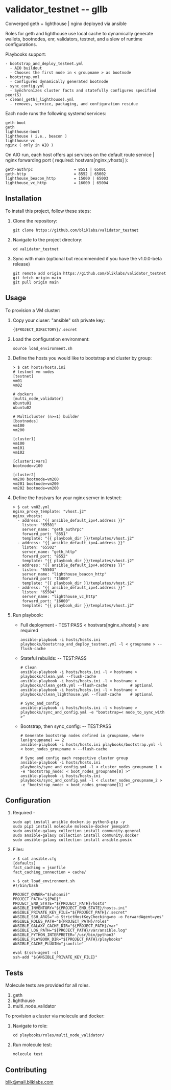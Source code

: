 # validator_testnet -- gllb

Converged geth + lighthouse | nginx deployed via ansible

Roles for geth and lighthouse use local cache to dynamically generate wallets, bootnodes,
enr, validators, testnet, and a slew of runtime configurations. 

Playbooks support: 
  ```
  - bootstrap_and_deploy_testnet.yml
    - AIO buildout
    - Chooses the first node in < groupname > as bootnode
  - bootstrap.yml
    - Configures dynamically generated bootnode
  - sync_config.yml
    - Synchronizes cluster facts and statefully configures specified peer(S)
  - clean(_geth|_lighthouse).yml
    - removes, service, packaging, and configuration residue
  ```

Each node runs the following systemd services:
  ```
  geth-boot
  geth
  lighthouse-boot
  lighthouse ( i.e., beacon )
  lighthouse-vc
  nginx ( only in AIO )
  ```

On AIO run, each host offers api services on the default route service | nginx forwarding port ( required: hostvars[nginx_vhosts] ):
  ```
  geth-authrpc                  = 8551 | 65001
  geth-http                     = 8552 | 65002
  lighthouse_beacon_http        = 15000 | 65003
  lighthouse_vc_http            = 16000 | 65004
  ```

## Installation

To install this project, follow these steps:

1. Clone the repository:
    ```
    git clone https://github.com/bliklabs/validator_testnet
    ```

2. Navigate to the project directory:
    ```
    cd validator_testnet
    ```
3. Sync with main (optional but recommended if you have the v1.0.0-beta release)
    ```
    git remote add origin https://github.com/bliklabs/validator_testnet
    git fetch origin main
    git pull origin main
    ```

## Usage

To provision a VM cluster:

1. Copy your ciuser: "ansible" ssh private key:
   ```   
   {$PROJECT_DIRECTORY}/.secret
   ```

2. Load the configuration environment:
   ```
   source load_environment.sh
   ```

3. Define the hosts you would like to bootstrap and cluster by group:
   ```
   > $ cat hosts/hosts.ini
   # testnet vm nodes
   [testnet]
   vm01
   vm02

   # dockers
   [multi_node_validator]
   ubuntu01
   ubuntu02

   # Multicluster (n>=1) builder
   [bootnodes]
   vm100
   vm200

   [cluster1]
   vm100
   vm101
   vm102

   [cluster1:vars]
   bootnode=v100
   
   [cluster2]
   vm200 bootnode=vm200
   vm201 bootnode=vm200
   vm202 bootnode=vm200
   ```

4. Define the hostvars for your nginx server in testnet:
   ```
   > $ cat vm02.yml 
   nginx_proxy_template: "vhost.j2"
   nginx_vhosts:
     - address: "{{ ansible_default_ipv4.address }}"
       listen: "65501"
       server_name: "geth_authrpc"
       forward_port: "8551"
       template: "{{ playbook_dir }}/templates/vhost.j2"
     - address: "{{ ansible_default_ipv4.address }}"
       listen: "65502"
       server_name: "geth_http"
       forward_port: "8552"
       template: "{{ playbook_dir }}/templates/vhost.j2"
     - address: "{{ ansible_default_ipv4.address }}"
       listen: "65503"
       server_name: "lighthouse_beacon_http"
       forward_port: "15000"
       template: "{{ playbook_dir }}/templates/vhost.j2"
     - address: "{{ ansible_default_ipv4.address }}"
       listen: "65504"
       server_name: "lighthouse_vc_http"
       forward_port: "16000"
       template: "{{ playbook_dir }}/templates/vhost.j2"
    ```

5. Run playbook:
   - Full deployment - TEST:PASS < hostvars[nginx_vhosts] > are required
     ```
     ansible-playbook -i hosts/hosts.ini playbooks/bootstrap_and_deploy_testnet.yml -l < groupname > --flush-cache
     ```
   - Stateful rebuilds: -- TEST:PASS
     ```
     # Clean
     ansible-playbook -i hosts/hosts.ini -l < hostname > playbooks/clean.yml --flush-cache
     ansible-playbook -i hosts/hosts.ini -l < hostname > playbooks/clean_geth.yml --flush-cache          # optional
     ansible-playbook -i hosts/hosts.ini -l < hostname > playbooks/clean_lighthouse.yml --flush-cache    # optional

     # Sync_and_config
     ansible-playbook -i hosts/hosts.ini -l < hostname > playbooks/sync_and_config.yml -e "bootstrap=< node_to_sync_with >"
     ```
   - Bootstrap, then sync_config: -- TEST:PASS
     ```
     # Generate bootstrap nodes defined in groupname, where len(groupname) == 2
     ansible-playbook -i hosts/hosts.ini playbooks/bootstrap.yml -l < boot_nodes_groupname > --flush-cache

     # Sync and config each respective cluster group
     ansible-playbook -i hosts/hosts.ini playbooks/sync_and_config.yml -l < cluster_nodes_groupname_1 >  -e "bootstrap_node: < boot_nodes_groupname[0] >"
     ansible-playbook -i hosts/hosts.ini playbooks/sync_and_config.yml -l < cluster_nodes_groupname_2 >  -e "bootstrap_node: < boot_nodes_groupname[1] >"
     ```

## Configuration

1. Required - 
   ```
   sudo apt install ansible docker.io python3-pip -y
   sudo pip3 install molecule molecule-docker jmespath
   sudo ansible-galaxy collection install community.general
   sudo ansible-galaxy collection install community.docker
   sudo ansible-galaxy collection install ansible.posix
   ```

2. Files:
   ```
   > $ cat ansible.cfg
   [defaults]
   fact_caching = jsonfile
   fact_caching_connection = cache/
                                                                                          
   > $ cat load_environment.sh
   #!/bin/bash

   PROJECT_OWNER="$(whoami)"
   PROJECT_PATH="${PWD}"
   PROJECT_END_STATE="${PROJECT_PATH}/hosts"
   ANSIBLE_INVENTORY="${PROJECT_END_STATE}/hosts.ini"
   ANSIBLE_PRIVATE_KEY_FILE="${PROJECT_PATH}/.secret"
   ANSIBLE_SSH_ARGS="-o StrictHostKeyChecking=no -o ForwardAgent=yes"
   ANSIBLE_ROLES_PATH="${PROJECT_PATH}/roles"
   ANSIBLE_GALAXY_CACHE_DIR="${PROJECT_PATH}/var"
   ANSIBLE_LOG_PATH="${PROJECT_PATH}/var/ansible.log"
   ANSIBLE_PYTHON_INTERPRETER='/usr/bin/python3'
   ANSIBLE_PLAYBOOK_DIR="${PROJECT_PATH}/playbooks"
   ANSIBLE_CACHE_PLUGIN="jsonfile"

   eval $(ssh-agent -s)
   ssh-add "${ANSIBLE_PRIVATE_KEY_FILE}"
   ```


## Tests

Molecule tests are provided for all roles.

1. geth
2. lighthouse
3. multi_node_validator 

To provision a cluster via molecule and docker:

1. Navigate to role:
   ```
   cd playbooks/roles/multi_node_validator/
   ```

2. Run molecule test:
   ```
   molecule test
   ```

## Contributing

blik@mail.bliklabs.com
